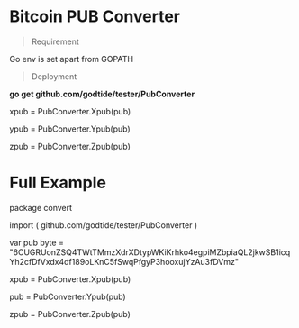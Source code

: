 # Bitcoin PUB Converter
 <!-- A Bitcoin PUB converter in Golang by #https://github.com/Godtide  inspiration from #https://github.com/codaelux/pubkeyConverter   -->
 
>Requirement

Go env is set apart from GOPATH

> Deployment

 **go get github.com/godtide/tester/PubConverter**

 xpub = PubConverter.Xpub(pub)

 ypub = PubConverter.Ypub(pub)

 zpub = PubConverter.Zpub(pub)


# Full Example
 package convert

 import (
     github.com/godtide/tester/PubConverter
     ) 

  var pub byte =  "6CUGRUonZSQ4TWtTMmzXdrXDtypWKiKrhko4egpiMZbpiaQL2jkwSB1icqYh2cfDfVxdx4df189oLKnC5fSwqPfgyP3hooxujYzAu3fDVmz"

 xpub = PubConverter.Xpub(pub)

 pub = PubConverter.Ypub(pub)

 zpub = PubConverter.Zpub(pub)

